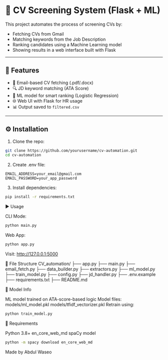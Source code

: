 # 📄 CV Screening System (Flask + ML)

This project automates the process of screening CVs by:
- Fetching CVs from Gmail
- Matching keywords from the Job Description
- Ranking candidates using a Machine Learning model
- Showing results in a web interface built with Flask

---

## 🚀 Features

- 📨 Email-based CV fetching (.pdf/.docx)
- 🔍 JD keyword matching (ATA Score)
- 🤖 ML model for smart ranking (Logistic Regression)
- 🌐 Web UI with Flask for HR usage
- 📊 Output saved to `filtered.csv`

---

## ⚙️ Installation

1. Clone the repo:
```bash
git clone https://github.com/yourusername/cv-automation.git
cd cv-automation
```

2. Create .env file:
```env
EMAIL_ADDRESS=your_email@gmail.com
EMAIL_PASSWORD=your_app_password
```

3. Install dependencies:
```bash
pip install -r requirements.txt
```
▶️ Usage

CLI Mode:
```bash
python main.py
```
Web App:
```bash
python app.py
```
Visit: http://127.0.0.1:5000

📁 File Structure
CV_automation/
├── app.py
├── main.py
├── email_fetch.py
├── data_builder.py
├── extractors.py
├── ml_model.py
├── train_model.py
├── config.py
├── jd_handler.py
├── .env.example
├── requirements.txt
├── README.md

🤖 Model Info

ML model trained on ATA-score-based logic
Model files:
models/ml_model.pkl
models/tfidf_vectorizer.pkl
Retrain using:
```bash
python train_model.py
```
🧪 Requirements

Python 3.8+
en_core_web_md spaCy model
```bash
python -m spacy download en_core_web_md
```

Made by Abdul Waseo
